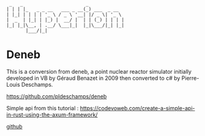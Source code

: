 ```
 _   _                       _             
| | | |_   _ _ __   ___ _ __(_) ___  _ __  
| |_| | | | | '_ \ / _ \ '__| |/ _ \| '_ \ 
|  _  | |_| | |_) |  __/ |  | | (_) | | | |
|_| |_|\__, | .__/ \___|_|  |_|\___/|_| |_|
       |___/|_|                           
```

# Deneb

This is a conversion from deneb, a point nuclear reactor simulator initially developed in VB by Géraud Benazet in 2009 then converted to c# by Pierre-Louis Deschamps.

<https://github.com/pldeschamps/deneb>

Simple api from this tutorial :
<https://codevoweb.com/create-a-simple-api-in-rust-using-the-axum-framework/>

[github](https://github.com/wpcodevo/simple-api-rust-axum)
